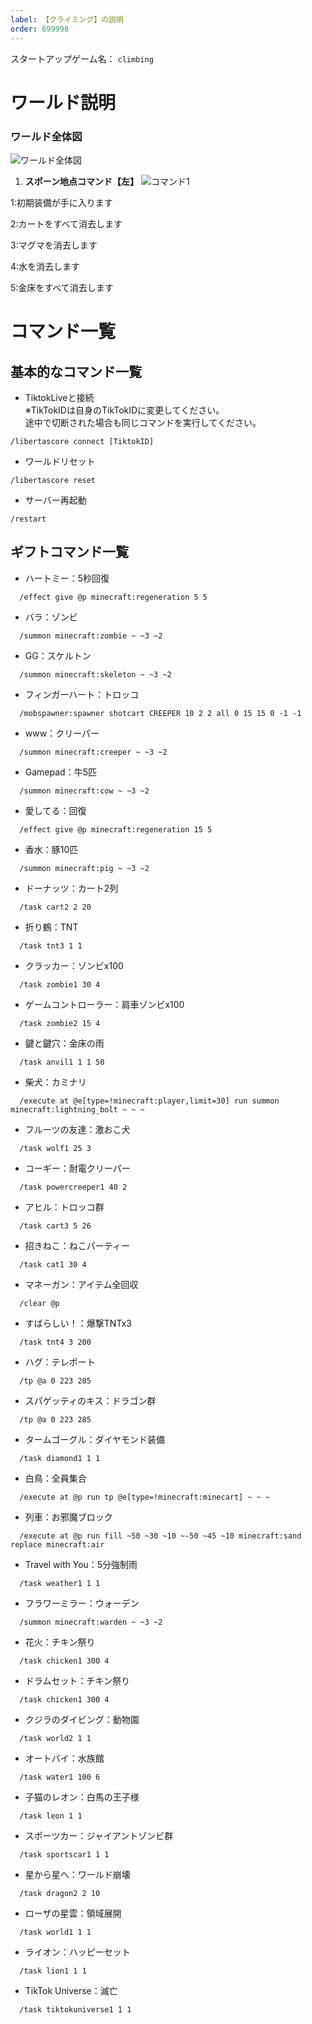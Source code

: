 ```yaml
---
label: 【クライミング】の説明
order: 699998
---
```

スタートアップゲーム名：
```climbing```

# ワールド説明
### ワールド全体図
![ワールド全体図](/image/c1.png)

1. **スポーン地点コマンド【左】**
![コマンド1](/image/c100.png)

1:初期装備が手に入ります

2:カートをすべて消去します

3:マグマを消去します

4:水を消去します

5:金床をすべて消去します

   
# コマンド一覧

## 基本的なコマンド一覧

- TiktokLiveと接続   
※TikTokIDは自身のTikTokIDに変更してください。  
途中で切断された場合も同じコマンドを実行してください。
```
/libertascore connect [TiktokID]
```

- ワールドリセット
```
/libertascore reset
```

- サーバー再起動
```
/restart
```

## ギフトコマンド一覧  
- ハートミー：5秒回復
```
  /effect give @p minecraft:regeneration 5 5
```

- バラ：ゾンビ
```
  /summon minecraft:zombie ~ ~3 ~2
```

- GG：スケルトン
```
  /summon minecraft:skeleton ~ ~3 ~2
```

- フィンガーハート：トロッコ
```
  /mobspawner:spawner shotcart CREEPER 10 2 2 all 0 15 15 0 -1 -1
```

- www：クリーパー
```
  /summon minecraft:creeper ~ ~3 ~2
```

- Gamepad：牛5匹
```
  /summon minecraft:cow ~ ~3 ~2
```

- 愛してる：回復
```
  /effect give @p minecraft:regeneration 15 5
```

- 香水：豚10匹
```
  /summon minecraft:pig ~ ~3 ~2
```

- ドーナッツ：カート2列
```
  /task cart2 2 20
```

- 折り鶴：TNT
```
  /task tnt3 1 1
```

- クラッカー：ゾンビx100
```
  /task zombie1 30 4
```

- ゲームコントローラー：肩車ゾンビx100
```
  /task zombie2 15 4
```

- 鍵と鍵穴：金床の雨
```
  /task anvil1 1 1 50
```

- 柴犬：カミナリ
```
  /execute at @e[type=!minecraft:player,limit=30] run summon minecraft:lightning_bolt ~ ~ ~
```

- フルーツの友達：激おこ犬
```
  /task wolf1 25 3
```

- コーギー：耐電クリーパー
```
  /task powercreeper1 40 2
```

- アヒル：トロッコ群
```
  /task cart3 5 26
```

- 招きねこ：ねこパーティー
```
  /task cat1 30 4
```

- マネーガン：アイテム全回収
```
  /clear @p
```

- すばらしい！：爆撃TNTx3
```
  /task tnt4 3 200
```

- ハグ：テレポート
```
  /tp @a 0 223 285
```

- スパゲッティのキス：ドラゴン群
```
  /tp @a 0 223 285
```

- タームゴーグル：ダイヤモンド装備
```
  /task diamond1 1 1
```

- 白鳥：全員集合
```
  /execute at @p run tp @e[type=!minecraft:minecart] ~ ~ ~
```

- 列車：お邪魔ブロック
```
  /execute at @p run fill ~50 ~30 ~10 ~-50 ~45 ~10 minecraft:sand replace minecraft:air
```

- Travel with You：5分強制雨
```
  /task weather1 1 1
```

- フラワーミラー：ウォーデン
```
  /summon minecraft:warden ~ ~3 ~2
```

- 花火：チキン祭り
```
  /task chicken1 300 4
```

- ドラムセット：チキン祭り
```
  /task chicken1 300 4
```

- クジラのダイビング：動物園
```
  /task world2 1 1
```

- オートバイ：水族館
```
  /task water1 100 6
```

- 子猫のレオン：白馬の王子様
```
  /task leon 1 1
```

- スポーツカー：ジャイアントゾンビ群
```
  /task sportscar1 1 1
```

- 星から星へ：ワールド崩壊
```
  /task dragon2 2 10
```

- ローザの星雲：領域展開
```
  /task world1 1 1
```

- ライオン：ハッピーセット
```
  /task lion1 1 1
```

- TikTok Universe：滅亡
```
  /task tiktokuniverse1 1 1
```
